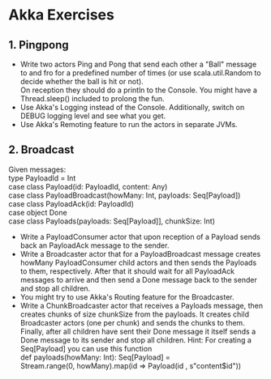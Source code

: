 # Akka Exercises

## 1. Pingpong
* Write two actors Ping and Pong that send each other a "Ball" message to and fro
for a predefined number of times (or use scala.util.Random to decide whether the ball is hit or not).  
On reception they should do a println to the Console. You might have a Thread.sleep() included to prolong the fun.
* Use Akka's Logging instead of the Console. Additionally, switch on DEBUG logging level and see what you get.
* Use Akka's Remoting feature to run the actors in separate JVMs.

## 2. Broadcast
Given messages:  
type PayloadId = Int  
case class Payload(id: PayloadId, content: Any)  
case class PayloadBroadcast(howMany: Int, payloads: Seq[Payload])  
case class PayloadAck(id: PayloadId)  
case object Done  
case class Payloads(payloads: Seq[Payload]], chunkSize: Int)
* Write a PayloadConsumer actor that upon reception of a Payload sends back an PayloadAck message to the sender.
* Write a Broadcaster actor that for a PayloadBroadcast message creates howMany PayloadConsumer child actors and then sends the Payloads to them, respectively. After that it should wait for all PayloadAck messages to arrive and then send a Done message back to the sender and stop all children.
* You might try to use Akka's Routing feature for the Broadcaster.
* Write a ChunkBroadcaster actor that receives a Payloads message, then creates chunks of size chunkSize from the payloads. It creates child Broadcaster actors (one per chunk) and sends the chunks to them. Finally, after all children have sent their Done message it itself sends a Done message to its sender and stop all children.
Hint: For creating a Seq[Payload] you can use this function  
def payloads(howMany: Int): Seq[Payload] =  
  Stream.range(0, howMany).map(id => Payload(id , s"content$id"))

